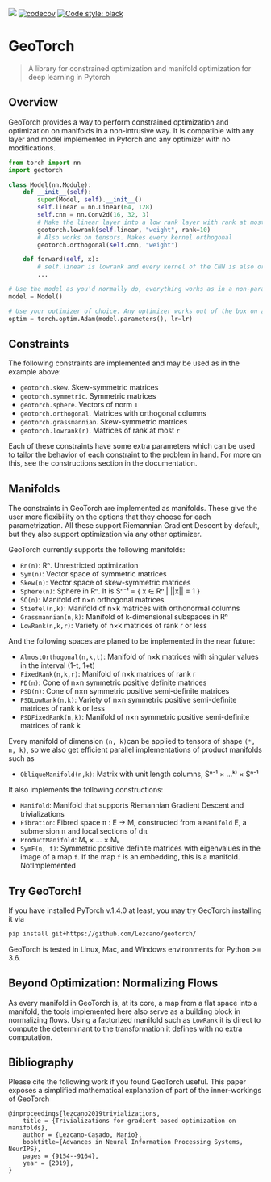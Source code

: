 ![](https://github.com/lezcano/geotorch/workflows/Build/badge.svg)
[![codecov](https://codecov.io/gh/Lezcano/geotorch/branch/master/graph/badge.svg?token=1AKM2EQ7RT)](https://codecov.io/gh/Lezcano/geotorch)
[![Code style: black](https://img.shields.io/badge/code%20style-black-000000.svg)](https://github.com/psf/black)

# GeoTorch
> A library for constrained optimization and manifold optimization for deep learning in Pytorch

## Overview

GeoTorch provides a way to perform constrained optimization and optimization on manifolds in a non-intrusive way. It is compatible with any layer and model implemented in Pytorch and any optimizer with no modifications.

```python
from torch import nn
import geotorch

class Model(nn.Module):
    def __init__(self):
        super(Model, self).__init__()
        self.linear = nn.Linear(64, 128)
        self.cnn = nn.Conv2d(16, 32, 3)
        # Make the linear layer into a low rank layer with rank at most 10
        geotorch.lowrank(self.linear, "weight", rank=10)
        # Also works on tensors. Makes every kernel orthogonal
        geotorch.orthogonal(self.cnn, "weight")

    def forward(self, x):
        # self.linear is lowrank and every kernel of the CNN is also orthogonal
        ...

# Use the model as you'd normally do, everything works as in a non-parametrized model
model = Model()

# Use your optimizer of choice. Any optimizer works out of the box on any manifold
optim = torch.optim.Adam(model.parameters(), lr=lr)
```

## Constraints

The following constraints are implemented and may be used as in the example above:
- `geotorch.skew`. Skew-symmetric matrices
- `geotorch.symmetric`. Symmetric matrices
- `geotorch.sphere`. Vectors of norm `1`
- `geotorch.orthogonal`. Matrices with orthogonal columns
- `geotorch.grassmannian`. Skew-symmetric matrices
- `geotorch.lowrank(r)`. Matrices of rank at most `r`

Each of these constraints have some extra parameters which can be used to tailor the
behavior of each constraint to the problem in hand. For more on this, see the constructions
section in the documentation.

## Manifolds

The constraints in GeoTorch are implemented as manifolds. These give the user more flexibility
on the options that they choose for each parametrization. All these support Riemannian Gradient
Descent by default, but they also support optimization via any other optimizer.

GeoTorch currently supports the following manifolds:
- `Rn(n)`: Rⁿ. Unrestricted optimization
- `Sym(n)`: Vector space of symmetric matrices
- `Skew(n)`: Vector space of skew-symmetric matrices
- `Sphere(n)`: Sphere in Rⁿ. It is Sⁿ⁻¹ = { x ∈ Rⁿ | ||x|| = 1 }
- `SO(n)`: Manifold of n×n orthogonal matrices
- `Stiefel(n,k)`: Manifold of n×k matrices with orthonormal columns
- `Grassmannian(n,k)`: Manifold of k-dimensional subspaces in Rⁿ
- `LowRank(n,k,r)`: Variety of n×k matrices of rank r or less

And the following spaces are planed to be implemented in the near future:
- `AlmostOrthogonal(n,k,t)`: Manifold of n×k matrices with singular values in the interval (1-t, 1+t)
- `FixedRank(n,k,r)`: Manifold of n×k matrices of rank r
- `PD(n)`: Cone of n×n symmetric positive definite matrices
- `PSD(n)`: Cone of n×n symmetric positive semi-definite matrices
- `PSDLowRank(n,k)`: Variety of n×n symmetric positive semi-definite matrices of rank k or less
- `PSDFixedRank(n,k)`: Manifold of n×n symmetric positive semi-definite matrices of rank k

Every manifold of dimension `(n, k)`can be applied to tensors of shape `(*, n, k)`, so we also get efficient parallel implementations of product manifolds such as
- `ObliqueManifold(n,k)`: Matrix with unit length columns, Sⁿ⁻¹ × ...ᵏ⁾ × Sⁿ⁻¹

It also implements the following constructions:
- `Manifold`: Manifold that supports Riemannian Gradient Descent and trivializations
- `Fibration`: Fibred space π : E → M, constructed from a `Manifold` E, a submersion π and local sections of dπ
- `ProductManifold`: M₁ × ... × Mₖ
- `SymF(n, f)`: Symmetric positive definite matrices with eigenvalues in the image of a map `f`. If the map `f` is an embedding, this is a manifold. NotImplemented

## Try GeoTorch!

If you have installed PyTorch v.1.4.0 at least, you may try GeoTorch installing it via

```bash
pip install git+https://github.com/Lezcano/geotorch/
```

GeoTorch is tested in Linux, Mac, and Windows environments for Python >= 3.6.

## Beyond Optimization: Normalizing Flows

As every manifold in GeoTorch is, at its core, a map from a flat space into a manifold, the tools implemented here also serve as a building block in normalizing flows. Using a factorized manifold such as `LowRank` it is direct to compute the determinant to the transformation it defines with no extra computation.

## Bibliography

Please cite the following work if you found GeoTorch useful. This paper exposes a simplified mathematical explanation of part of the inner-workings of GeoTorch
```
@inproceedings{lezcano2019trivializations,
    title = {Trivializations for gradient-based optimization on manifolds},
    author = {Lezcano-Casado, Mario},
    booktitle={Advances in Neural Information Processing Systems, NeurIPS},
    pages = {9154--9164},
    year = {2019},
}
```
